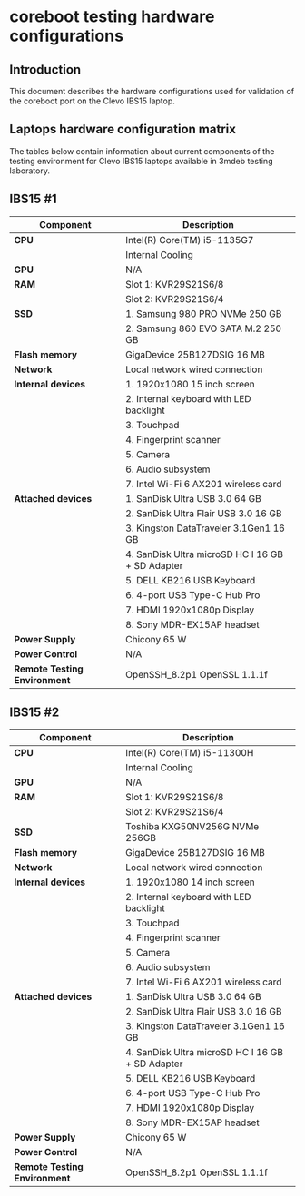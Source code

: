 # coreboot testing hardware configurations

## Introduction

This document describes the hardware configurations used for validation of the
coreboot port on the Clevo IBS15 laptop.

## Laptops hardware configuration matrix

The tables below contain information about current components of the testing
environment for Clevo IBS15 laptops available in 3mdeb testing laboratory.

## IBS15 #1

| Component                      | Description                                      |
|--------------------------------|--------------------------------------------------|
| **CPU**                        | Intel(R) Core(TM) i5-1135G7                      |
|                                | Internal Cooling                                 |
| **GPU**                        | N/A                                              |
| **RAM**                        | Slot 1: KVR29S21S6/8                             |
|                                | Slot 2: KVR29S21S6/4                             |
| **SSD**                        | 1. Samsung 980 PRO NVMe 250 GB                   |
|                                | 2. Samsung 860 EVO SATA M.2 250 GB               |
| **Flash memory**               | GigaDevice 25B127DSIG 16 MB                      |
| **Network**                    | Local network wired connection                   |
| **Internal devices**           | 1. 1920x1080 15 inch screen                      |
|                                | 2. Internal keyboard with LED backlight          |
|                                | 3. Touchpad                                      |
|                                | 4. Fingerprint scanner                           |
|                                | 5. Camera                                        |
|                                | 6. Audio subsystem                               |
|                                | 7. Intel Wi-Fi 6 AX201 wireless card             |
| **Attached devices**           | 1. SanDisk Ultra USB 3.0 64 GB                   |
|                                | 2. SanDisk Ultra Flair USB 3.0 16 GB             |
|                                | 3. Kingston DataTraveler 3.1Gen1 16 GB           |
|                                | 4. SanDisk Ultra microSD HC I 16 GB + SD Adapter |
|                                | 5. DELL KB216 USB Keyboard                       |
|                                | 6. 4-port USB Type-C Hub Pro                     |
|                                | 7. HDMI 1920x1080p Display                       |
|                                | 8. Sony MDR-EX15AP headset                       |
| **Power Supply**               | Chicony 65 W                                     |
| **Power Control**              | N/A                                              |
| **Remote Testing Environment** | OpenSSH_8.2p1 OpenSSL 1.1.1f                     |

## IBS15 #2

| Component                      | Description                                      |
|--------------------------------|--------------------------------------------------|
| **CPU**                        | Intel(R) Core(TM) i5-11300H                      |
|                                | Internal Cooling                                 |
| **GPU**                        | N/A                                              |
| **RAM**                        | Slot 1: KVR29S21S6/8                             |
|                                | Slot 2: KVR29S21S6/4                             |
| **SSD**                        | Toshiba KXG50NV256G NVMe 256GB                   |
| **Flash memory**               | GigaDevice 25B127DSIG 16 MB                      |
| **Network**                    | Local network wired connection                   |
| **Internal devices**           | 1. 1920x1080 14 inch screen                      |
|                                | 2. Internal keyboard with LED backlight          |
|                                | 3. Touchpad                                      |
|                                | 4. Fingerprint scanner                           |
|                                | 5. Camera                                        |
|                                | 6. Audio subsystem                               |
|                                | 7. Intel Wi-Fi 6 AX201 wireless card             |
| **Attached devices**           | 1. SanDisk Ultra USB 3.0 64 GB                   |
|                                | 2. SanDisk Ultra Flair USB 3.0 16 GB             |
|                                | 3. Kingston DataTraveler 3.1Gen1 16 GB           |
|                                | 4. SanDisk Ultra microSD HC I 16 GB + SD Adapter |
|                                | 5. DELL KB216 USB Keyboard                       |
|                                | 6. 4-port USB Type-C Hub Pro                     |
|                                | 7. HDMI 1920x1080p Display                       |
|                                | 8. Sony MDR-EX15AP headset                       |
| **Power Supply**               | Chicony 65 W                                     |
| **Power Control**              | N/A                                              |
| **Remote Testing Environment** | OpenSSH_8.2p1 OpenSSL 1.1.1f                     |
